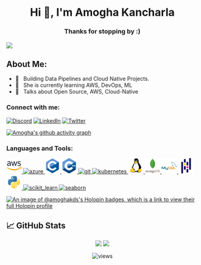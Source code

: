 <h1 align="middle">Hi 👋, I'm Amogha Kancharla</h1>
<h3 align="center"> Thanks for stopping by :) </h3>
<img align="center" src="https://media1.giphy.com/media/JqmupuTVZYaQX5s094/giphy.gif?cid=ecf05e478a1rjmg11u357eyxt3tvdhydhp7naishbfiheezm&ep=v1_gifs_search&rid=giphy.gif&ct=g" width="750">

<h2> About Me:</h2>

- 🤔 &nbsp; Building Data Pipelines and Cloud Native Projects.
- 🌱 &nbsp; She is currently learning AWS, DevOps, ML
- 💬 &nbsp; Talks about Open Source, AWS, Cloud-Native


<h3 align="left">Connect with me:</h3>
<p align="left">

[![Discord](https://img.shields.io/badge/Discord-%237289DA.svg?logo=discord&logoColor=white)](https://discord.gg/amoghak_) 
[![LinkedIn](https://img.shields.io/badge/LinkedIn-%230077B5.svg?logo=linkedin&logoColor=white)](https://linkedin.com/in/amoghakancharla) 
[![Twitter](https://img.shields.io/badge/Twitter-%231DA1F2.svg?logo=Twitter&logoColor=white)](https://twitter.com/amoghak17)
 



[![Amogha's  github activity graph](https://github-readme-activity-graph.vercel.app/graph?username=amoghakancharla&theme=dracula)](https://github.com/amoghak-ds/github-readme-activity-graph)
  
<h3 align="left">Languages and Tools:</h3>
<p align="left"> <a href="https://aws.amazon.com" target="_blank" rel="noreferrer"> <img src="https://raw.githubusercontent.com/devicons/devicon/master/icons/amazonwebservices/amazonwebservices-original-wordmark.svg" alt="aws" width="40" height="40"/> </a> <a href="https://azure.microsoft.com/en-in/" target="_blank" rel="noreferrer"> <img src="https://www.vectorlogo.zone/logos/microsoft_azure/microsoft_azure-icon.svg" alt="azure" width="40" height="40"/> </a> <a href="https://www.cprogramming.com/" target="_blank" rel="noreferrer"> <img src="https://raw.githubusercontent.com/devicons/devicon/master/icons/c/c-original.svg" alt="c" width="40" height="40"/> </a> <a href="https://www.w3schools.com/cpp/" target="_blank" rel="noreferrer"> <img src="https://raw.githubusercontent.com/devicons/devicon/master/icons/cplusplus/cplusplus-original.svg" alt="cplusplus" width="40" height="40"/> </a> <a href="https://git-scm.com/" target="_blank" rel="noreferrer"> <img src="https://www.vectorlogo.zone/logos/git-scm/git-scm-icon.svg" alt="git" width="40" height="40"/> </a> <a href="https://kubernetes.io" target="_blank" rel="noreferrer"> <img src="https://www.vectorlogo.zone/logos/kubernetes/kubernetes-icon.svg" alt="kubernetes" width="40" height="40"/> </a> <a href="https://www.linux.org/" target="_blank" rel="noreferrer"> <img src="https://raw.githubusercontent.com/devicons/devicon/master/icons/linux/linux-original.svg" alt="linux" width="40" height="40"/> </a> <a href="https://www.mongodb.com/" target="_blank" rel="noreferrer"> <img src="https://raw.githubusercontent.com/devicons/devicon/master/icons/mongodb/mongodb-original-wordmark.svg" alt="mongodb" width="40" height="40"/> </a> <a href="https://www.mysql.com/" target="_blank" rel="noreferrer"> <img src="https://raw.githubusercontent.com/devicons/devicon/master/icons/mysql/mysql-original-wordmark.svg" alt="mysql" width="40" height="40"/> </a> <a href="https://pandas.pydata.org/" target="_blank" rel="noreferrer"> <img src="https://raw.githubusercontent.com/devicons/devicon/2ae2a900d2f041da66e950e4d48052658d850630/icons/pandas/pandas-original.svg" alt="pandas" width="40" height="40"/> </a> <a href="https://www.python.org" target="_blank" rel="noreferrer"> <img src="https://raw.githubusercontent.com/devicons/devicon/master/icons/python/python-original.svg" alt="python" width="40" height="40"/> </a> <a href="https://scikit-learn.org/" target="_blank" rel="noreferrer"> <img src="https://upload.wikimedia.org/wikipedia/commons/0/05/Scikit_learn_logo_small.svg" alt="scikit_learn" width="40" height="40"/> </a> <a href="https://seaborn.pydata.org/" target="_blank" rel="noreferrer"> <img src="https://seaborn.pydata.org/_images/logo-mark-lightbg.svg" alt="seaborn" width="40" height="40"/> </a> </p>

 [![An image of @amoghakds's Holopin badges, which is a link to view their full Holopin profile](https://holopin.me/amoghakds)](https://holopin.io/@amoghakds)
 


 ## 📈 GitHub Stats
<p align="center">
	
  <img width="48%" src="https://github-readme-stats.vercel.app/api?username=amoghakancharla&show_icons=true&theme=tokyonight" />
  <img width="48%" src="https://github-readme-streak-stats.herokuapp.com/?user=amoghakancharla&theme=tokyonight" />
</p>

<div align="center"><img src="https://komarev.com/ghpvc/?username=amoghakancharla&style=circle&color=dd6286" alt="views"/></div>

 
 

<!---
amoghak-ds/amoghak-ds is a ✨ special ✨ repository because its `README.md` (this file) appears on your GitHub profile.
You can click the Preview link to take a look at your changes.
--->


<!--
**amoghakancharla/amoghakancharla** is a ✨ _special_ ✨ repository because its `README.md` (this file) appears on your GitHub profile.

Here are some ideas to get you started:

- 🔭 I’m currently working on ...
- 🌱 I’m currently learning ...
- 👯 I’m looking to collaborate on ...
- 🤔 I’m looking for help with ...
- 💬 Ask me about ...
- 📫 How to reach me: ...
- 😄 Pronouns: ...
- ⚡ Fun fact: ...
-->
